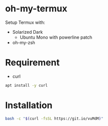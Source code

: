 # oh-my-termux

Setup Termux with:

 - Solarized Dark
	- Ubuntu Mono with powerline patch
 - oh-my-zsh

# Requirement
- curl
```bash
apt install -y curl
```

# Installation
```bash
bash -c "$(curl -fsSL https://git.io/vuMdM)"
```
